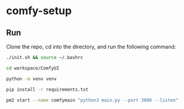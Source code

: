 # comfy-setup

## Run

Clone the repo, cd into the directory, and run the following command:

```bash
./init.sh && source ~/.bashrc

cd workspace/ComfyUI

python -m venv venv

pip install -r requirements.txt

pm2 start --name comfymain "python3 main.py --port 3000 --listen"
```
